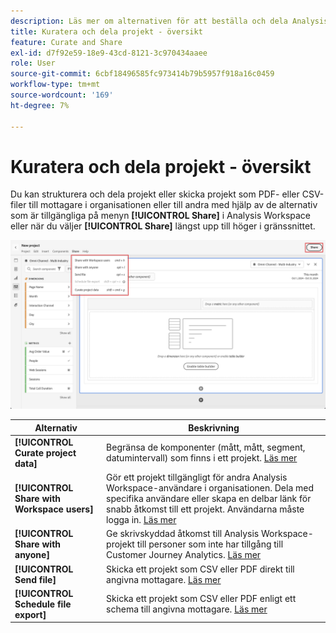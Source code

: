 ```yaml
---
description: Läs mer om alternativen för att beställa och dela Analysis Workspace-projekt.
title: Kuratera och dela projekt - översikt
feature: Curate and Share
exl-id: d7f92e59-18e9-43cd-8121-3c970434aaee
role: User
source-git-commit: 6cbf18496585fc973414b79b5957f918a16c0459
workflow-type: tm+mt
source-wordcount: '169'
ht-degree: 7%

---
```


# Kuratera och dela projekt - översikt

Du kan strukturera och dela projekt eller skicka projekt som PDF- eller CSV-filer till mottagare i organisationen eller till andra med hjälp av de alternativ som är tillgängliga på menyn **[!UICONTROL Share]** i Analysis Workspace eller när du väljer **[!UICONTROL Share]** längst upp till höger i gränssnittet.

![Delningsalternativ](assets/share-options.png)

| Alternativ | Beskrivning |
|---|---|
| **[!UICONTROL Curate project data]** | Begränsa de komponenter (mått, mått, segment, datumintervall) som finns i ett projekt. [Läs mer](/help/analysis-workspace/curate-share/curate.md) |
| **[!UICONTROL Share with Workspace users]** | Gör ett projekt tillgängligt för andra Analysis Workspace-användare i organisationen. Dela med specifika användare eller skapa en delbar länk för snabb åtkomst till ett projekt. Användarna måste logga in. [Läs mer](/help/analysis-workspace/curate-share/share-projects.md) |
| **[!UICONTROL Share with anyone]** | Ge skrivskyddad åtkomst till Analysis Workspace-projekt till personer som inte har tillgång till Customer Journey Analytics. [Läs mer](/help/analysis-workspace/curate-share/share-projects.md) |
| **[!UICONTROL Send file]** | Skicka ett projekt som CSV eller PDF direkt till angivna mottagare. [Läs mer](/help/analysis-workspace/curate-share/t-schedule-report.md) |
| **[!UICONTROL Schedule file export]** | Skicka ett projekt som CSV eller PDF enligt ett schema till angivna mottagare. [Läs mer](/help/analysis-workspace/curate-share/t-schedule-report.md) |

